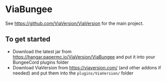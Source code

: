 # ViaBungee

See https://github.com/ViaVersion/ViaVersion for the main project.

## To get started

- Download the latest jar from https://hangar.papermc.io/ViaVersion/ViaBungee and put it into your BungeeCord plugins
  folder
- Download ViaVersion from https://viaversion.com/ (and other addons if needed) and put them into
  the `plugins/ViaVersion/` folder
